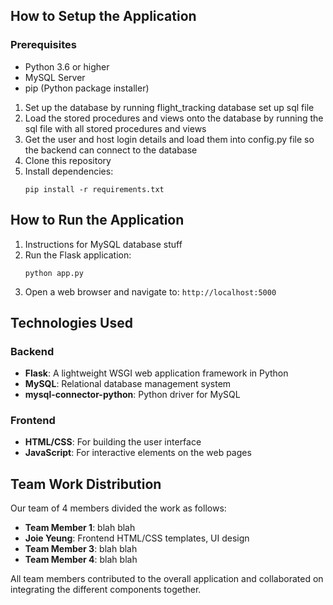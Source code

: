 ## How to Setup the Application

### Prerequisites
- Python 3.6 or higher
- MySQL Server
- pip (Python package installer)

1. Set up the database by running flight_tracking database set up sql file
2. Load the stored procedures and views onto the database by running the sql file with all stored procedures and views
3. Get the user and host login details and load them into config.py file so the backend can connect to the database
4. Clone this repository
5. Install dependencies:
   ```
   pip install -r requirements.txt
   ```

## How to Run the Application

1. Instructions for MySQL database stuff
2. Run the Flask application:
   ```
   python app.py
   ```
4. Open a web browser and navigate to: `http://localhost:5000`

## Technologies Used

### Backend
- **Flask**: A lightweight WSGI web application framework in Python
- **MySQL**: Relational database management system
- **mysql-connector-python**: Python driver for MySQL

### Frontend
- **HTML/CSS**: For building the user interface
- **JavaScript**: For interactive elements on the web pages


## Team Work Distribution

Our team of 4 members divided the work as follows:

- **Team Member 1**: blah blah
- **Joie Yeung**: Frontend HTML/CSS templates, UI design
- **Team Member 3**: blah blah
- **Team Member 4**: blah blah

All team members contributed to the overall application and collaborated on integrating the different components together.
